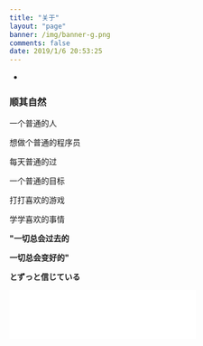 ```yaml
---
title: "关于"
layout: "page"
banner: /img/banner-g.png
comments: false
date: 2019/1/6 20:53:25
---
```

 -
### 顺其自然
一个普通的人

想做个普通的程序员

每天普通的过 

一个普通的目标

打打喜欢的游戏

学学喜欢的事情

**"一切总会过去的**

**一切总会变好的"**

**とずっと信じている**


<iframe frameborder="no" border="0" marginwidth="0" marginheight="0" width=330 height=86 src="//music.163.com/outchain/player?type=2&id=18127334&auto=0&height=66"></iframe>